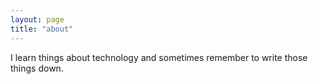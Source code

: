 ```yaml
---
layout: page
title: "about"
---
```

I learn things about technology and sometimes remember to write those things down.
